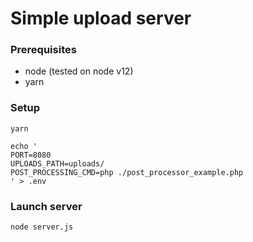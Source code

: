 # Simple upload server

### Prerequisites

* node (tested on node v12)
* yarn

### Setup

```
yarn

echo '
PORT=8080
UPLOADS_PATH=uploads/
POST_PROCESSING_CMD=php ./post_processor_example.php
' > .env
```

### Launch server

`node server.js`
